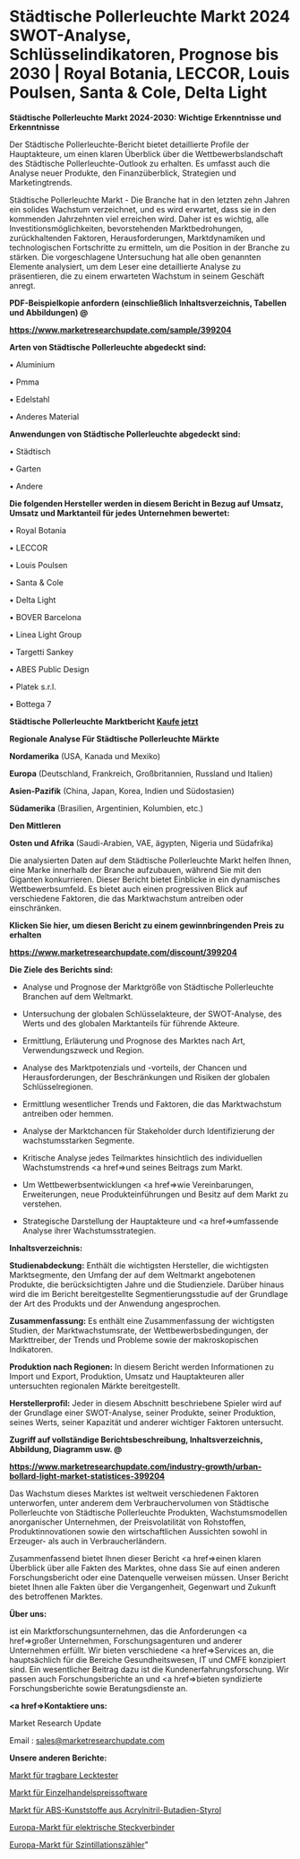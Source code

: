 # Städtische Pollerleuchte Markt 2024 SWOT-Analyse, Schlüsselindikatoren, Prognose bis 2030 | Royal Botania, LECCOR, Louis Poulsen, Santa & Cole, Delta Light

<strong>Städtische Pollerleuchte Markt 2024-2030: Wichtige Erkenntnisse und Erkenntnisse</strong>

Der Städtische Pollerleuchte-Bericht bietet detaillierte Profile der Hauptakteure, um einen klaren Überblick über die Wettbewerbslandschaft des Städtische Pollerleuchte-Outlook zu erhalten. Es umfasst auch die Analyse neuer Produkte, den Finanzüberblick, Strategien und Marketingtrends.

Städtische Pollerleuchte Markt - Die Branche hat in den letzten zehn Jahren ein solides Wachstum verzeichnet, und es wird erwartet, dass sie in den kommenden Jahrzehnten viel erreichen wird. Daher ist es wichtig, alle Investitionsmöglichkeiten, bevorstehenden Marktbedrohungen, zurückhaltenden Faktoren, Herausforderungen, Marktdynamiken und technologischen Fortschritte zu ermitteln, um die Position in der Branche zu stärken. Die vorgeschlagene Untersuchung hat alle oben genannten Elemente analysiert, um dem Leser eine detaillierte Analyse zu präsentieren, die zu einem erwarteten Wachstum in seinem Geschäft anregt.



<strong><b>PDF-Beispielkopie anfordern (einschließlich Inhaltsverzeichnis, Tabellen und Abbildungen) @ </b></strong>

<strong><a href=https://www.marketresearchupdate.com/sample/399204>

<strong>https://www.marketresearchupdate.com/sample/399204</u></a></strong></strong>



<strong>Arten von Städtische Pollerleuchte abgedeckt sind:</strong>

• Aluminium

• Pmma

• Edelstahl

• Anderes Material



<strong>Anwendungen von Städtische Pollerleuchte abgedeckt sind:</strong>

• Städtisch

• Garten

• Andere



<strong>Die folgenden Hersteller werden in diesem Bericht in Bezug auf Umsatz, Umsatz und Marktanteil für jedes Unternehmen bewertet:</strong>

• Royal Botania

• LECCOR

• Louis Poulsen

• Santa & Cole

• Delta Light

• BOVER Barcelona

• Linea Light Group

• Targetti Sankey

• ABES Public Design

• Platek s.r.l.

• Bottega 7



<strong>Städtische Pollerleuchte Marktbericht <a href=https://www.marketresearchupdate.com/buynow/399204>Kaufe jetzt</a></strong>



<strong>Regionale Analyse Für Städtische Pollerleuchte Märkte</strong>



<strong>Nordamerika</strong> (USA, Kanada und Mexiko)



<strong>Europa</strong> (Deutschland, Frankreich, Großbritannien, Russland und Italien)



<strong>Asien-Pazifik</strong> (China, Japan, Korea, Indien und Südostasien)



<strong>Südamerika</strong> (Brasilien, Argentinien, Kolumbien, etc.)



<strong>Den Mittleren</strong> 

<strong>Osten und Afrika</strong> (Saudi-Arabien, VAE, ägypten, Nigeria und Südafrika)

Die analysierten Daten auf dem Städtische Pollerleuchte Markt helfen Ihnen, eine Marke innerhalb der Branche aufzubauen, während Sie mit den Giganten konkurrieren. Dieser Bericht bietet Einblicke in ein dynamisches Wettbewerbsumfeld. Es bietet auch einen progressiven Blick auf verschiedene Faktoren, die das Marktwachstum antreiben oder einschränken.



<strong>Klicken Sie hier, um diesen Bericht zu einem gewinnbringenden Preis zu erhalten
</strong>

<strong><a href=https://www.marketresearchupdate.com/discount/399204>https://www.marketresearchupdate.com/discount/399204</b></u></strong></a>



<strong>Die Ziele des Berichts sind:</strong>

- Analyse und Prognose der Marktgröße von Städtische Pollerleuchte Branchen auf dem Weltmarkt.

- Untersuchung der globalen Schlüsselakteure, der SWOT-Analyse, des Werts und des globalen Marktanteils für führende Akteure.

- Ermittlung, Erläuterung und Prognose des Marktes nach Art, Verwendungszweck und Region.

- Analyse des Marktpotenzials und -vorteils, der Chancen und Herausforderungen, der Beschränkungen und Risiken der globalen Schlüsselregionen.

- Ermittlung wesentlicher Trends und Faktoren, die das Marktwachstum antreiben oder hemmen.

- Analyse der Marktchancen für Stakeholder durch Identifizierung der wachstumsstarken Segmente.

- Kritische Analyse jedes Teilmarktes hinsichtlich des individuellen Wachstumstrends <a href=>und</a> seines Beitrags zum Markt.

- Um Wettbewerbsentwicklungen <a href=>wie</a> Vereinbarungen, Erweiterungen, neue Produkteinführungen und Besitz auf dem Markt zu verstehen.

- Strategische Darstellung der Hauptakteure und <a href=>umfas</a>sende Analyse ihrer Wachstumsstrategien.



<strong>Inhaltsverzeichnis:</strong>



<strong>Studienabdeckung:</strong> Enthält die wichtigsten Hersteller, die wichtigsten Marktsegmente, den Umfang der auf dem Weltmarkt angebotenen Produkte, die berücksichtigten Jahre und die Studienziele. Darüber hinaus wird die im Bericht bereitgestellte Segmentierungsstudie auf der Grundlage der Art des Produkts und der Anwendung angesprochen.



<strong>Zusammenfassung:</strong> Es enthält eine Zusammenfassung der wichtigsten Studien, der Marktwachstumsrate, der Wettbewerbsbedingungen, der Markttreiber, der Trends und Probleme sowie der makroskopischen Indikatoren.



<strong>Produktion nach Regionen:</strong> In diesem Bericht werden Informationen zu Import und Export, Produktion, Umsatz und Hauptakteuren aller untersuchten regionalen Märkte bereitgestellt.



<strong>Herstellerprofil:</strong> Jeder in diesem Abschnitt beschriebene Spieler wird auf der Grundlage einer SWOT-Analyse, seiner Produkte, seiner Produktion, seines Werts, seiner Kapazität und anderer wichtiger Faktoren untersucht.



<strong><b>Zugriff auf vollständige Berichtsbeschreibung, Inhaltsverzeichnis, Abbildung, Diagramm usw. @ </b></strong>

<strong><a href=https://www.marketresearchupdate.com/industry-growth/urban-bollard-light-market-statistices-399204>https://www.marketresearchupdate.com/industry-growth/urban-bollard-light-market-statistices-399204</a></strong>

Das Wachstum dieses Marktes ist weltweit verschiedenen Faktoren unterworfen, unter anderem dem Verbrauchervolumen von Städtische Pollerleuchte von Städtische Pollerleuchte Produkten, Wachstumsmodellen anorganischer Unternehmen, der Preisvolatilität von Rohstoffen, Produktinnovationen sowie den wirtschaftlichen Aussichten sowohl in Erzeuger- als auch in Verbraucherländern.

Zusammenfassend bietet Ihnen dieser Bericht <a href=>einen</a> klaren Überblick über alle Fakten des Marktes, ohne dass Sie auf einen anderen Forschungsbericht oder eine Datenquelle verweisen müssen. Unser Bericht bietet Ihnen alle Fakten über die Vergangenheit, Gegenwart und Zukunft des betroffenen Marktes.



<strong>Über uns:</strong>

 ist ein Marktforschungsunternehmen, das die Anforderungen <a href=>großer</a> Unternehmen, Forschungsagenturen und anderer Unternehmen erfüllt. Wir bieten verschiedene <a href=>Services</a> an, die hauptsächlich für die Bereiche Gesundheitswesen, IT und CMFE konzipiert sind. Ein wesentlicher Beitrag dazu ist die Kundenerfahrungsforschung. Wir passen auch Forschungsberichte an und <a href=>bieten</a> syndizierte Forschungsberichte sowie Beratungsdienste an.



<strong><a href=>Kontaktiere uns:</a></strong>

Market Research Update

Email : sales@marketresearchupdate.com



<strong>Unsere anderen Berichte:</strong>

<a href=https://www.linkedin.com/pulse/portable-leak-tester-market-2023-size-growth>Markt für tragbare Lecktester</a>

<a href=https://www.linkedin.com/pulse/retail-pricing-software-market-outlooks-2023>Markt für Einzelhandelspreissoftware</a>

<a href=https://www.linkedin.com/pulse/acrylonitrile-butadiene-styrene-abs-plastic-market-sizing>Markt für ABS-Kunststoffe aus Acrylnitril-Butadien-Styrol</a>

<a href=https://www.linkedin.com/pulse/europe-electrical-connectors-market-size-growth>Europa-Markt für elektrische Steckverbinder</a>

<a href=https://www.linkedin.com/pulse/europe-scintillation-counter-market-2023-2030-explained>Europa-Markt für Szintillationszähler</a>"

